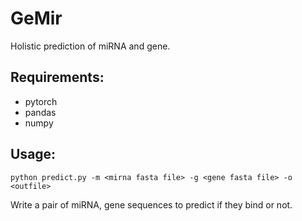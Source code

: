 # GeMir


Holistic prediction of miRNA and gene.

## Requirements:
* pytorch
* pandas
* numpy

## Usage:
```
python predict.py -m <mirna fasta file> -g <gene fasta file> -o <outfile>
```
Write a pair of miRNA, gene sequences to predict if they bind or not. 
